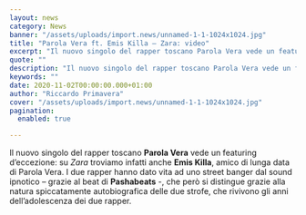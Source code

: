 ```yaml
---
layout: news
category: News
banner: "/assets/uploads/import.news/unnamed-1-1-1024x1024.jpg"
title: "Parola Vera ft. Emis Killa – Zara: video"
excerpt: "Il nuovo singolo del rapper toscano Parola Vera vede un featuring d’eccezione: su Zara troviamo infatti anche Emis Killa, amico di lunga data di Parola Vera. I due rapper hanno dato vita ad uno street banger dal sound ipnotico – grazie al beat di Pashabeats -, che però si distingue grazie alla natura spiccatamente autobiografica [&hellip"
quote: ""
description: "Il nuovo singolo del rapper toscano Parola Vera vede un featuring d’eccezione: su Zara troviamo infatti anche Emis Killa, amico di lunga data di Parola Vera. I due rapper hanno dato vita ad uno street banger dal sound ipnotico – grazie al beat di Pashabeats -, che però si distingue grazie alla natura spiccatamente autobiografica [&hellip"
keywords: ""
date: 2020-11-02T00:00:00.000+01:00
author: "Riccardo Primavera"
cover: "/assets/uploads/import.news/unnamed-1-1-1024x1024.jpg"
pagination:
  enabled: true

---
```


Il nuovo singolo del rapper toscano **Parola Vera** vede un featuring d’eccezione: su _Zara_ troviamo infatti anche **Emis Killa**, amico di lunga data di Parola Vera. I due rapper hanno dato vita ad uno street banger dal sound ipnotico – grazie al beat di **Pashabeats** \-, che però si distingue grazie alla natura spiccatamente autobiografica delle due strofe, che rivivono gli anni dell’adolescenza dei due rapper.